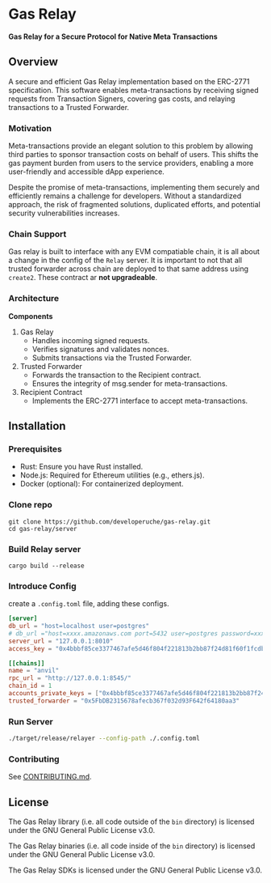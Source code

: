 # Gas Relay

**Gas Relay for a Secure Protocol for Native Meta Transactions**

## Overview
A secure and efficient Gas Relay implementation based on the ERC-2771 specification. This software enables meta-transactions by receiving signed requests from Transaction Signers, covering gas costs, and relaying transactions to a Trusted Forwarder.


### Motivation
Meta-transactions provide an elegant solution to this problem by allowing third parties to sponsor transaction costs on behalf of users. This shifts the gas payment burden from users to the service providers, enabling a more user-friendly and accessible dApp experience.

Despite the promise of meta-transactions, implementing them securely and efficiently remains a challenge for developers. Without a standardized approach, the risk of fragmented solutions, duplicated efforts, and potential security vulnerabilities increases.


### Chain Support
Gas relay is built to interface with any EVM compatiable chain, it is all about a change in the config of the `Relay` server. It is important to not that all trusted forwarder across chain are deployed to that same address using `create2`.
These contract ar **not upgradeable**.

### Architecture
**Components**
1.	Gas Relay
    - Handles incoming signed requests.
    - Verifies signatures and validates nonces.
    - Submits transactions via the Trusted Forwarder.
2.	Trusted Forwarder
    - Forwards the transaction to the Recipient contract.
    - Ensures the integrity of msg.sender for meta-transactions.
3.	Recipient Contract
    - Implements the ERC-2771 interface to accept meta-transactions.



## Installation
### Prerequisites
- Rust: Ensure you have Rust installed.
- Node.js: Required for Ethereum utilities (e.g., ethers.js).
- Docker (optional): For containerized deployment.

### Clone repo
```
git clone https://github.com/developeruche/gas-relay.git  
cd gas-relay/server
```

### Build Relay server
```
cargo build --release
```

### Introduce Config
create a `.config.toml` file, adding these configs.
```toml 
[server]
db_url = "host=localhost user=postgres"
# db_url ="host=xxxx.amazonaws.com port=5432 user=postgres password=xxxx dbname=postgres sslmode=disable" production-sample
server_url = "127.0.0.1:8010"
access_key = "0x4bbbf85ce3377467afe5d46f804f221813b2bb87f24d81f60f1fcdbf7cbf4356"

[[chains]]
name = "anvil"
rpc_url = "http://127.0.0.1:8545/"
chain_id = 1
accounts_private_keys = ["0x4bbbf85ce3377467afe5d46f804f221813b2bb87f24d81f60f1fcdbf7cbf4356", "0x4bbbf85ce3377467afe5d46f804f221813b2bb87f24d81f60f1fcdbf7cbf4356", "0x4bbbf85ce3377467afe5d46f804f221813b2bb87f24d81f60f1fcdbf7cbf4356", "0x4bbbf85ce3377467afe5d46f804f221813b2bb87f24d81f60f1fcdbf7cbf4356", "0x4bbbf85ce3377467afe5d46f804f221813b2bb87f24d81f60f1fcdbf7cbf4356", "0x4bbbf85ce3377467afe5d46f804f221813b2bb87f24d81f60f1fcdbf7cbf4356", "0x4bbbf85ce3377467afe5d46f804f221813b2bb87f24d81f60f1fcdbf7cbf4356", "0x4bbbf85ce3377467afe5d46f804f221813b2bb87f24d81f60f1fcdbf7cbf4356"]
trusted_forwarder = "0x5FbDB2315678afecb367f032d93F642f64180aa3"
```

### Run Server
```sh 
./target/release/relayer --config-path ./.config.toml  
```


### Contributing

See [CONTRIBUTING.md](CONTRIBUTING.md).




## License
The Gas Relay library (i.e. all code outside of the `bin` directory) is licensed under the GNU General Public License v3.0.

The Gas Relay binaries (i.e. all code inside of the `bin` directory) is licensed under the GNU General Public License v3.0.

The Gas Relay SDKs is licensed under the GNU General Public License v3.0.
